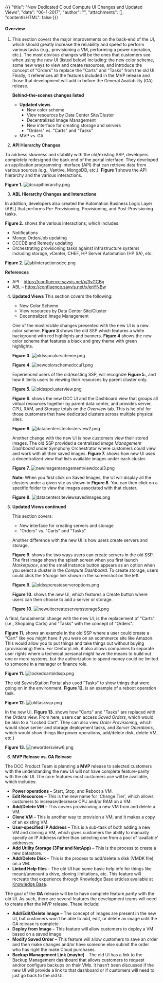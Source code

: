 {{{ "title": "New Dedicated Cloud Compute UI Changes and Updated Views",
"date": "06-1-2017",
"author": "",
"attachments": [],
"contentIsHTML": false
}}}

#### Overview

1. This section covers the major improvements on the back-end of the UI, which should greatly increase the reliability and speed to perform various tasks (e.g., provisioning a VM, performing a power operation, etc.). The most obvious changes will be the ones that customers see when using the new UI (listed below) including: the new color scheme, some new ways to view and create resources, and introduce the concept of "Orders" to replace the "Carts" and "Tasks" from the old UI. Finally, it references all the features included in the MVP release and those that development will add in before the General Availability (GA) release.

   **Behind-the-scenes changes listed**
   * **Updated views**
	   * New color scheme
	   * View resources by Data Center Site/Cluster
	   * Decentralized Image Management
	   * New interface for creating storage and servers
	   * "Orders" vs. "Carts" and "Tasks"
   * MVP vs. GA

2. **API Hierarchy Changes**

To address slowness and stability with the old/existing SSP, developers completely redesigned the back end of the portal interface.  They developed an application programming interface (API) that can retrieve data from various sources (e.g., Vantive, MongoDB, etc.). **Figure 1** shows the API hierarchy and the various interactions.

   **Figure 1.**
   ![dccapihierarchy.png](../../images/dccapihierarchy.png)

3. **ABL Hierarchy Changes and Interactions**

In addition, developers also created the Automation Business Logic Layer (ABL) that performs Pre-Provisioning, Provisioning, and Post-Provisioning tasks.

   **Figure 2.** shows the various interactions, which includes:
   * Notifications
   * Mongo Order/Job updating
   * CCCDB and Remedy updating
   * Orchestrating provisioning tasks against infrastructure systems including storage, vCenter, CHEF, HP Server Automation (HP SA), etc.

   **Figure 2.**
   ![ablinteractionsdcc.png](../../images/ablinteractionsdcc.png)

   **References**
   * API – https://confluence.savvis.net/x/3vGCBg
   * ABL – https://confluence.savvis.net/x/enYNBw

4. **Updated Views**
This section covers the following:

   * New Color Scheme
   * View resources by Data Center Site/Cluster
   * Decentralized Image Management

   One of the most visible changes presented with the new UI is a new color scheme. **Figure 3** shows the old SSP which features a white background with red highlights and banners. **Figure 4** shows the new color scheme that features a black and grey theme with green highlights.

   **Figure 3.**
   ![oldsspcolorscheme.png](../../images/oldsspcolorscheme.png)

   **Figure 4.**
   ![newcolorschemedccui1.png](../../images/newcolorschemedccui1.png)

   Experienced users of the old/existing SSP, will recognize **Figure 5.**, and how it limits users to viewing their resources by parent cluster only.

   **Figure 5.**
   ![oldsspclusterview.png](../../images/oldsspclusterview.png)

   **Figure 6.** shows the new DCC UI and the Dashboard view that groups all virtual resources together by parent data center, and provides server, CPU, RAM, and Storage totals on the *Overview* tab. This is helpful for those customers that have dedicated clusters across multiple physical sites.

   **Figure 6.**
   ![datacentersiteclusterview2.png](../../images/datacentersiteclusterview2.png)

    Another change with the new UI is how customers view their stored images. The old SSP provided a centralized *Image Management Dashboard* under Symphony Orchestrator where customers could view and work with all their saved images. **Figure 7.** shows how new UI uses a decentralized view that lists available images under each cluster.

   **Figure 7.**
   ![newimagemanagementviewdccui3.png](../../images/newimagemanagementviewdccui3.png)

   **Note:** When you first click on Saved Images, the UI will display all the clusters under a given site as shown in **Figure 8.** You can then click on a specific folder to view the images associated with that cluster.

   **Figure 8.**
   ![datacentersiteviewsavedimages.png](../../images/datacentersiteviewsavedimages.png)

5. **Updated Views continued**

   This section covers:
   * New interface for creating servers and storage
   * "Orders" vs. "Carts" and "Tasks"

   Another difference with the new UI is how users create servers and storage.  

   **Figure 9.** shows the two ways users can create servers in the old SSP. The first image shows the splash screen when you first launch *Marketplace*, and the small Instance button appears as an option when you select a cluster in the *Compute Dashboard*. To create storage, users could click the *Storage* link shown in the screenshot on the left.

   **Figure 9.**
   ![oldsspcreateserveroptions.png](../../images/oldsspcreateserveroptions.png)

   **Figure 10.** shows the new UI, which features a Create button where users can then choose to add a server or storage.

   **Figure 10.**
   ![newuitocreateserversstorage5.png](../../images/newuitocreateserversstorage5.png)

  A final, fundamental change with the new UI, is the replacement of "Carts" (i.e., Shopping Carts) and "Tasks" with the concept of "Orders".

   **Figure 11.** shows an example in the old SSP where a user could create a "Cart" like you might have if you were on an ecommerce site like Amazon.  This would allow you to put things and take things out without buying (provisioning) them. For CenturyLink, it also allows companies to separate user rights where a technical personal might have the means to build out one or more systems, but the authorization to spend money could be limited to someone in a manager or finance role.

   **Figure 11.**
   ![lockedcartoldssp.png](../../images/lockedcartoldssp.png)

   The old SavvisStation Portal also used "Tasks" to show things that were going on in the environment. **Figure 12.** is an example of a reboot operation task.

   **Figure 12.**
   ![oldtaskssp.png](../../images/oldtaskssp.png)

   In the new UI, **Figure 13.** shows how "Carts" and "Tasks" are replaced with the *Orders* view. From here, users can access *Saved Orders*, which would be akin to a "Locked Cart". They can also view *Order Provisioning*, which would show server and storage deployment tasks, and *Server Operations*, which would show things like power operations, add/delete disk, delete VM, etc.)

   **Figure 13.**
   ![newordersview6.png](../../images/newordersview6.png)

6. **MVP Release vs. GA Release**

The DCC Product Team is planning a **MVP** release to selected customers with the understanding the new UI will not have complete feature-parity with the old UI. The core features most customers use will be available, which includes:

   * **Power operations** – Start, Stop, and Reboot a VM.
   * **Edit Resources** – This is the new name for 'Change Tier', which allows customers to increase/decrease CPU and/or RAM on a VM.
   * **Add/Delete VM** – This covers provisioning a new VM from and delete a VM.
   * **Clone VM** – This is another way to provision a VM, and it makes a copy of an existing VM.
   * **User-specified IP Address** – This is a sub-task of both adding a new VM and cloning a VM, which gives customers the ability to manually specify an IP Address rather than selecting one from a pool of ‘available’ addresses.
   * **Add Utility Storage (3Par and NetApp)** – This is the process to create a new datastore.
   * **Add/Delete Disk** – This is the process to add/delete a disk (VMDK file) on a VM.
   * **Linked Help files** – The old UI had some basic help info for things like mount/unmount a drive, cloning limitations, etc. This feature will recreate that experience through Knowledge Base articles available at [Knowledge Base](../..).

   The goal of the **GA** release will be to have complete feature parity with the old UI.  As such, there are several features the development teams will need to create after the MVP release. These include:

   * **Add/Edit/Delete Image** – The concept of images are present in the new UI, but customers won’t be able to add, edit, or delete an image until the GA release is complete.
   * **Deploy from Image** – This feature will allow customers to deploy a VM based on a saved image
   * **Modify Saved Order** – This feature will allow customers to save an order and then make changes and/or have someone else submit the order who has right the make Cloud purchases.
   * **Backup Management Link (maybe)** – The old UI has a link to the Backup Management dashboard that allows customers to request and/or configure backups on their VMs. It hasn’t been discussed if the new UI will provide a link to that dashboard or if customers will need to just go back to the old UI.
